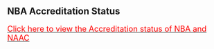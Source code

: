 <h2>NBA Accreditation Status </h2>
<a href="accr.pdf"><font color="red" size="4">Click here to view the Accreditation status of NBA and NAAC </font></a>
</div>

